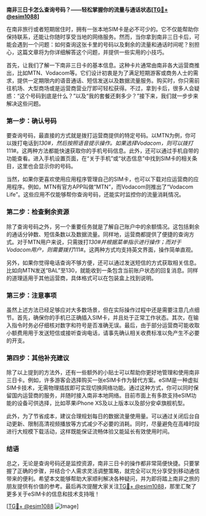 **南非三日卡怎么查询号码？——轻松掌握你的流量与通话状态[[TG💪+ @esim1088](https://t.me/s/esim1088)]**

在南非旅行或者短期居住时，拥有一张本地SIM卡是必不可少的。它不仅能帮助你保持联系，还能让你随时享受当地的网络服务。然而，当你拿到南非三日卡后，可能会遇到一个问题：如何查询这张卡里的号码以及剩余的流量和通话时间呢？别担心，这篇文章将为你详细解答这个问题，并提供一些实用的小技巧。

首先，让我们了解一下南非三日卡的基本信息。这种卡片通常由南非各大运营商推出，比如MTN、Vodacom等。它们设计初衷是为了满足短期游客或商务人士的需求，提供一定期限内的语音通话、短信发送以及数据流量服务。购买时，你只需前往机场、大型商场或是运营商营业厅即可轻松获得。不过，拿到卡后，很多人会疑惑：“这个号码到底是什么？”以及“我的套餐还剩多少？”接下来，我们就一步步来解决这些问题。

### **第一步：确认号码**
要查询号码，最直接的方式就是拨打运营商提供的特定号码。以MTN为例，你可以拨打电话到*130#，然后按照语音提示操作。如果选择Vodacom，则可以拨打*111#。这两种方法都能快速获取你的手机号码信息。此外，还可以通过手机自带的功能查看。进入手机设置页面，在“关于手机”或“状态信息”中找到SIM卡的相关条目，这里也会显示你的号码。

当然，如果你更喜欢使用应用程序管理自己的SIM卡，也可以下载对应运营商的应用程序。例如，MTN有官方APP叫做“MTN”，而Vodacom则推出了“Vodacom Life”。这些应用不仅能够帮你查询号码，还能实时监控你的流量消耗情况。

### **第二步：检查剩余资源**
除了查询号码之外，另一个重要任务就是了解自己账户中的余额情况。这包括剩余的通话分钟数、短信条数以及数据流量。同样地，运营商都提供了便捷的查询方式。对于MTN用户来说，只需拨打*130#并根据菜单指示进行操作；而对于Vodacom用户，则需要拨打*111#。这两种方式均支持英文界面，操作简单直观。

另外，如果你觉得电话查询不够方便，还可以通过发送短信的方式获取相关信息。比如向MTN发送“BAL”至130，就能收到一条包含当前账户状态的回复消息。同样的道理适用于其他运营商，具体格式可以在包装盒上找到说明。

### **第三步：注意事项**
虽然上述方法已经足够应对大多数场景，但在实际操作过程中还是需要注意几点细节。首先，确保你的手机已正确插入SIM卡，并且处于正常工作状态。其次，在输入指令时务必仔细核对数字和符号是否准确无误。最后，由于部分运营商可能收取小额费用用于发送短信或接听查询电话，请事先确认相关收费标准以免产生不必要的开支。

### **第四步：其他补充建议**
除了以上提到的方法外，还有一些额外的小贴士可以帮助你更好地管理和使用南非三日卡。例如，许多游客会选择购买一张eSIM卡作为替代方案。eSIM是一种虚拟SIM卡技术，无需物理插拔即可实现切换网络功能。通过这种方式，你可以同时保留国内运营商的服务，并随时接入南非本地网络。目前市面上有多款支持eSIM功能的设备可供选择，比如苹果iPhone XS及以上版本以及部分安卓旗舰机型。

此外，为了节省成本，建议合理规划每日的数据流量使用量。可以通过关闭后台自动更新、限制高清视频播放等方式减少不必要的消耗。同时，尽量避免在高峰时段进行大规模下载活动，这样既能保证流畅体验又能延长有效使用时间。

### **结语**
总之，无论是查询号码还是监控资源，南非三日卡的操作都非常简便快捷。只要掌握了正确的步骤，并结合个人需求灵活调整策略，就完全可以充分享受到移动通信带来的便利。希望本文能够帮助大家顺利解决各种疑问，并为即将踏上南非之旅的朋友提供有价值的参考。最后再次提醒大家关注[TG💪+ @esim1088](https://t.me/s/esim1088)，那里汇聚了更多关于eSIM卡的信息和技术支持哦！

[[TG💪+ @esim1088](https://t.me/s/esim1088) ![Image](https://i.postimg.cc/4NQfJmqS/Snipaste-2025-05-13-00-14-12.png)]